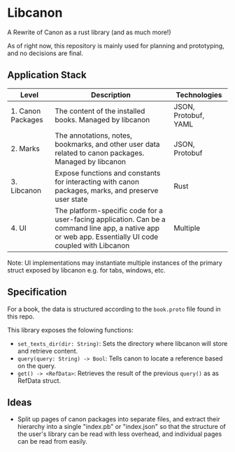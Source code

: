 
# Libcanon

A Rewrite of Canon as a rust library (and as much more!)

As of right now, this repository is mainly used for planning and prototyping, and no decisions are final.

## Application Stack

| Level             | Description | Technologies |
|-------------------|-------------|--------------|
| 1. Canon Packages | The content of the installed books. Managed by libcanon | JSON, Protobuf, YAML |
| 2. Marks          | The annotations, notes, bookmarks, and other user data related to canon packages. Managed by libcanon | JSON, Protobuf |
| 3. Libcanon       | Expose functions and constants for interacting with canon packages, marks, and preserve user state | Rust |
| 4. UI             | The platform-specific code for a user-facing application. Can be a command line app, a native app or web app. Essentially UI code coupled with Libcanon | Multiple |

Note: UI implementations may instantiate multiple instances of the primary struct exposed by libcanon e.g. for tabs, windows, etc.

## Specification

For a book, the data is structured according to the `book.proto` file found in this repo.

This library exposes the folowing functions:

- `set_texts_dir(dir: String)`: Sets the directory where libcanon will store and retrieve content.
- `query(query: String) -> Bool`: Tells canon to locate a reference based on the query.
- `get() -> <RefData>`: Retrieves the result of the previous `query()` as as RefData struct.

## Ideas

- Split up pages of canon packages into separate files, and extract their hierarchy into a single "index.pb" or "index.json" so that the structure of the user's library can be read with less overhead, and individual pages can be read from easily.

